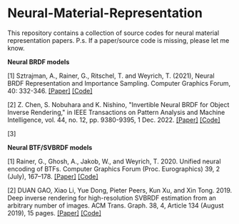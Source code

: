 # Neural-Material-Representation

This repository contains a collection of source codes for neural material representation papers. 
P.s. If a paper/source code is missing, please let me know.


**Neural BRDF models**

[1] Sztrajman, A., Rainer, G., Ritschel, T. and Weyrich, T. (2021), Neural BRDF Representation and Importance Sampling. Computer Graphics Forum, 40: 332-346. [[Paper]](https://doi.org/10.1111/cgf.14335) [[Code]](https://github.com/asztr/Neural-BRDF)

[2] Z. Chen, S. Nobuhara and K. Nishino, "Invertible Neural BRDF for Object Inverse Rendering," in IEEE Transactions on Pattern Analysis and Machine Intelligence, vol. 44, no. 12, pp. 9380-9395, 1 Dec. 2022. [[Paper]](https://ieeexplore.ieee.org/abstract/document/9623493) [[Code]](https://github.com/chenzhekl/iBRDF)

[3] 

**Neural BTF/SVBRDF models**

[1] Rainer, G., Ghosh, A., Jakob, W., and Weyrich, T. 2020. Unified neural encoding of BTFs. Computer Graphics Forum (Proc. Eurographics) 39, 2 (July), 167–178. [[Paper]](https://onlinelibrary.wiley.com/doi/full/10.1111/cgf.13921) [[Code]](https://reality.cs.ucl.ac.uk/projects/btf/rainer2020unified.html)

[2] DUAN GAO, Xiao Li, Yue Dong, Pieter Peers, Kun Xu, and Xin Tong. 2019. Deep inverse rendering for high-resolution SVBRDF estimation from an arbitrary number of images. ACM Trans. Graph. 38, 4, Article 134 (August 2019), 15 pages. [[Paper]](https://dl.acm.org/doi/10.1145/3306346.3323042) [[Code]](https://github.com/msraig/DeepInverseRendering)
